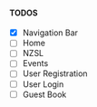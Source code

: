 #### TODOS

- [x] Navigation Bar
- [ ] Home
- [ ] NZSL
- [ ] Events
- [ ] User Registration
- [ ] User Login
- [ ] Guest Book